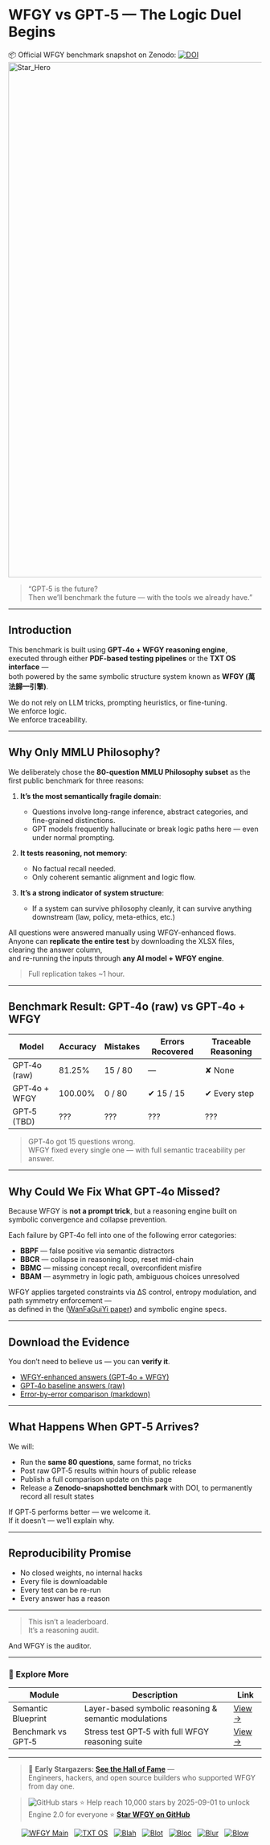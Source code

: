 # WFGY vs GPT‑5  — The Logic Duel Begins

📦 Official WFGY benchmark snapshot on Zenodo: [![DOI](https://zenodo.org/badge/996124831.svg)](https://doi.org/10.5281/zenodo.16635020)  
<img width="1536" height="1024" alt="Star_Hero" src="https://github.com/user-attachments/assets/e7432f22-6b5a-4321-817c-06afd5c63255" />


> “GPT‑5 is the future?  
Then we’ll benchmark the future — with the tools we already have.”

---

## Introduction

This benchmark is built using **GPT‑4o + WFGY reasoning engine**,  
executed through either **PDF-based testing pipelines** or the **TXT OS interface** —  
both powered by the same symbolic structure system known as **WFGY (萬法歸一引擎)**.

We do not rely on LLM tricks, prompting heuristics, or fine-tuning.  
We enforce logic.  
We enforce traceability.

---

## Why Only MMLU Philosophy?

We deliberately chose the **80-question MMLU Philosophy subset** as the first public benchmark for three reasons:

1. **It’s the most semantically fragile domain**:  
   - Questions involve long-range inference, abstract categories, and fine-grained distinctions.
   - GPT models frequently hallucinate or break logic paths here — even under normal prompting.

2. **It tests reasoning, not memory**:  
   - No factual recall needed.
   - Only coherent semantic alignment and logic flow.

3. **It’s a strong indicator of system structure**:  
   - If a system can survive philosophy cleanly, it can survive anything downstream (law, policy, meta-ethics, etc.)

All questions were answered manually using WFGY-enhanced flows.  
Anyone can **replicate the entire test** by downloading the XLSX files, clearing the answer column,  
and re-running the inputs through **any AI model + WFGY engine**.

> Full replication takes ~1 hour.

---

## Benchmark Result: GPT‑4o (raw) vs GPT‑4o + WFGY

| Model              | Accuracy  | Mistakes | Errors Recovered | Traceable Reasoning |
|--------------------|-----------|----------|------------------|---------------------|
| GPT‑4o (raw)       | 81.25%    | 15 / 80  | —                | ✘ None              |
| GPT‑4o + WFGY      | 100.00%   | 0 / 80   | ✔ 15 / 15        | ✔ Every step        |
| GPT‑5 (TBD)        | ???       | ???      | ???              | ???                 |

> GPT‑4o got 15 questions wrong.  
> WFGY fixed every single one — with full semantic traceability per answer.

---

## Why Could We Fix What GPT‑4o Missed?

Because WFGY is **not a prompt trick**, but a reasoning engine built on symbolic convergence and collapse prevention.

Each failure by GPT‑4o fell into one of the following error categories:

- **BBPF** — false positive via semantic distractors
- **BBCR** — collapse in reasoning loop, reset mid-chain
- **BBMC** — missing concept recall, overconfident misfire
- **BBAM** — asymmetry in logic path, ambiguous choices unresolved

WFGY applies targeted constraints via ΔS control, entropy modulation, and path symmetry enforcement —  
as defined in the ([WanFaGuiYi paper](https://zenodo.org/records/15630969))  and symbolic engine specs.

---

## Download the Evidence

You don’t need to believe us — you can **verify it**.

- [WFGY-enhanced answers (GPT‑4o + WFGY)](./philosophy_80_wfgy_gpt4o.xlsx)  
- [GPT‑4o baseline answers (raw)](./philosophy_80_gpt4o_raw.xlsx)  
- [Error-by-error comparison (markdown)](./philosophy_error_comparison.md)

---

## What Happens When GPT‑5 Arrives?

We will:

- Run the **same 80 questions**, same format, no tricks
- Post raw GPT‑5 results within hours of public release
- Publish a full comparison update on this page
- Release a **Zenodo-snapshotted benchmark** with DOI, to permanently record all result states

If GPT‑5 performs better — we welcome it.  
If it doesn’t — we’ll explain why.

---

## Reproducibility Promise

- No closed weights, no internal hacks  
- Every file is downloadable  
- Every test can be re-run  
- Every answer has a reason

---

> This isn’t a leaderboard.  
> It’s a reasoning audit.

And WFGY is the auditor.


---

### 🧭 Explore More

| Module                | Description                                              | Link     |
|-----------------------|----------------------------------------------------------|----------|
| Semantic Blueprint    | Layer-based symbolic reasoning & semantic modulations   | [View →](https://github.com/onestardao/WFGY/tree/main/SemanticBlueprint) |
| Benchmark vs GPT‑5    | Stress test GPT‑5 with full WFGY reasoning suite         | [View →](https://github.com/onestardao/WFGY/tree/main/benchmarks/benchmark-vs-gpt5) |

---

> 👑 **Early Stargazers: [See the Hall of Fame](https://github.com/onestardao/WFGY/tree/main/stargazers)** —  
> Engineers, hackers, and open source builders who supported WFGY from day one.

> <img src="https://img.shields.io/github/stars/onestardao/WFGY?style=social" alt="GitHub stars"> ⭐ Help reach 10,000 stars by 2025-09-01 to unlock Engine 2.0 for everyone  ⭐ <strong><a href="https://github.com/onestardao/WFGY">Star WFGY on GitHub</a></strong>


<div align="center">

[![WFGY Main](https://img.shields.io/badge/WFGY-Main-red?style=flat-square)](https://github.com/onestardao/WFGY)
&nbsp;
[![TXT OS](https://img.shields.io/badge/TXT%20OS-Reasoning%20OS-orange?style=flat-square)](https://github.com/onestardao/WFGY/tree/main/OS)
&nbsp;
[![Blah](https://img.shields.io/badge/Blah-Semantic%20Embed-yellow?style=flat-square)](https://github.com/onestardao/WFGY/tree/main/OS/BlahBlahBlah)
&nbsp;
[![Blot](https://img.shields.io/badge/Blot-Persona%20Core-green?style=flat-square)](https://github.com/onestardao/WFGY/tree/main/OS/BlotBlotBlot)
&nbsp;
[![Bloc](https://img.shields.io/badge/Bloc-Reasoning%20Compiler-blue?style=flat-square)](https://github.com/onestardao/WFGY/tree/main/OS/BlocBlocBloc)
&nbsp;
[![Blur](https://img.shields.io/badge/Blur-Text2Image%20Engine-navy?style=flat-square)](https://github.com/onestardao/WFGY/tree/main/OS/BlurBlurBlur)
&nbsp;
[![Blow](https://img.shields.io/badge/Blow-Game%20Logic-purple?style=flat-square)](https://github.com/onestardao/WFGY/tree/main/OS/BlowBlowBlow)

</div>


